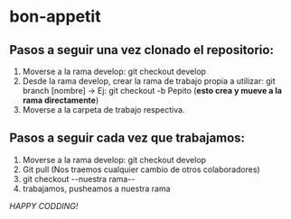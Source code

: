 # bon-appetit

## Pasos a seguir una vez clonado el repositorio:

1. Moverse a la rama develop: git checkout develop
2. Desde la rama develop, crear la rama de trabajo propia a utilizar: git branch [nombre] -> Ej: git checkout -b Pepito (__esto crea y mueve a la rama directamente__)
3. Moverse a la carpeta de trabajo respectiva.

## Pasos a seguir cada vez que trabajamos:

1. Moverse a la rama develop: git checkout develop
2. Git pull (Nos traemos cualquier cambio de otros colaboradores)
3. git checkout --nuestra rama--
4. trabajamos, pusheamos a nuestra rama


*HAPPY CODDING!*
